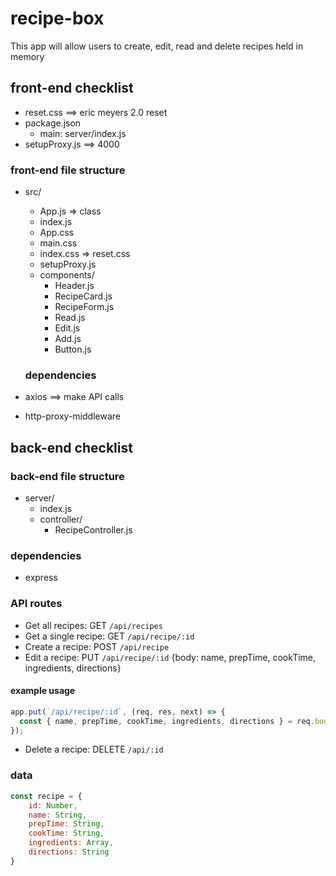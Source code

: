 # recipe-box
This app will allow users to create, edit, read and delete recipes held in memory

## front-end checklist

- reset.css ==> eric meyers 2.0 reset
- package.json
  - main: server/index.js
- setupProxy.js ==> 4000

### front-end file structure

- src/
  - App.js => class
  - index.js
  - App.css
  - main.css
  - index.css => reset.css
  - setupProxy.js
  - components/
    - Header.js
    - RecipeCard.js
    - RecipeForm.js
    - Read.js
    - Edit.js
    - Add.js
    - Button.js
  
  ### dependencies

- axios ==> make API calls
- http-proxy-middleware

## back-end checklist

### back-end file structure

- server/
  - index.js
  - controller/
    - RecipeController.js

### dependencies

- express

### API routes

- Get all recipes: GET `/api/recipes`
- Get a single recipe: GET `/api/recipe/:id`
- Create a recipe: POST `/api/recipe`
- Edit a recipe: PUT `/api/recipe/:id` {body: name, prepTime, cookTime, ingredients, directions}

#### example usage
```js
app.put(`/api/recipe/:id`, (req, res, next) => {
  const { name, prepTime, cookTime, ingredients, directions } = req.body;
});
```
- Delete a recipe: DELETE `/api/:id`

### data

```js
const recipe = {
    id: Number,
    name: String,
    prepTime: String,
    cookTime: String,
    ingredients: Array,
    directions: String
}
```